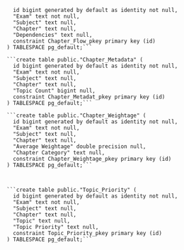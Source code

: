 ```create table public."Chapter_Flow" (
  id bigint generated by default as identity not null,
  "Exam" text not null,
  "Subject" text null,
  "Chapter" text null,
  "Dependencies" text null,
  constraint Chapter_Flow_pkey primary key (id)
) TABLESPACE pg_default;```

```create table public."Chapter_Metadata" (
  id bigint generated by default as identity not null,
  "Exam" text not null,
  "Subject" text null,
  "Chapter" text null,
  "Topic Count" bigint null,
  constraint Chapter_Metadat_pkey primary key (id)
) TABLESPACE pg_default;```

```create table public."Chapter_Weightage" (
  id bigint generated by default as identity not null,
  "Exam" text not null,
  "Subject" text null,
  "Chapter" text null,
  "Average Weightage" double precision null,
  "Chapter Category" text null,
  constraint Chapter_Weightage_pkey primary key (id)
) TABLESPACE pg_default;```



```create table public."Topic_Priority" (
  id bigint generated by default as identity not null,
  "Exam" text not null,
  "Subject" text null,
  "Chapter" text null,
  "Topic" text null,
  "Topic Priority" text null,
  constraint Topic_Priority_pkey primary key (id)
) TABLESPACE pg_default;```